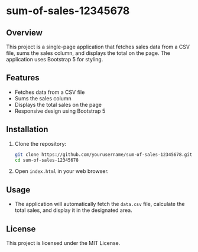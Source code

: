 # sum-of-sales-12345678

## Overview
This project is a single-page application that fetches sales data from a CSV file, sums the sales column, and displays the total on the page. The application uses Bootstrap 5 for styling.

## Features
- Fetches data from a CSV file
- Sums the sales column
- Displays the total sales on the page
- Responsive design using Bootstrap 5

## Installation
1. Clone the repository:
   ```bash
   git clone https://github.com/yourusername/sum-of-sales-12345678.git
   cd sum-of-sales-12345678
   ```
2. Open `index.html` in your web browser.

## Usage
- The application will automatically fetch the `data.csv` file, calculate the total sales, and display it in the designated area.

## License
This project is licensed under the MIT License.
